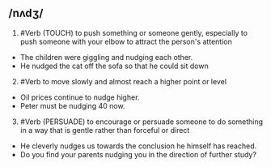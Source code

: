 ## /nʌdʒ/
1. #Verb
(TOUCH)
to push something or someone gently, especially to push someone with your elbow to attract the person's attention

- The children were giggling and nudging each other. 
- He nudged the cat off the sofa so that he could sit down

2. #Verb
to move slowly and almost reach a higher point or level

- Oil prices continue to nudge higher.
- Peter must be nudging 40 now.

3. #Verb
(PERSUADE)
to encourage or persuade someone to do something in a way that is gentle rather than forceful or direct

- He cleverly nudges us towards the conclusion he himself has reached.
- Do you find your parents nudging you in the direction of further study?